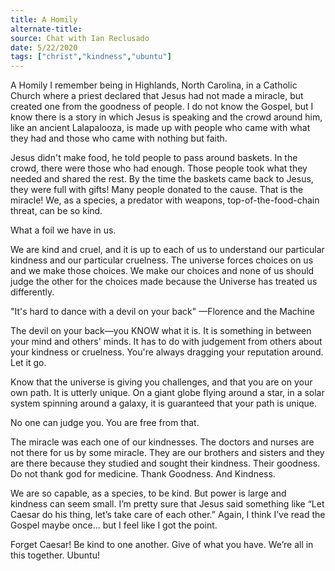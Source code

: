 ```yaml
---
title: A Homily
alternate-title:
source: Chat with Ian Reclusado
date: 5/22/2020
tags: ["christ","kindness","ubuntu"]
---
```

A Homily
I remember being in Highlands, North Carolina, in a Catholic Church where a priest declared that Jesus had not made a miracle, but created one from the goodness of people. I do not know the Gospel, but I know there is a story in which Jesus is speaking and the crowd around him, like an ancient Lalapalooza, is made up with people who came with what they had and those who came with nothing but faith.

Jesus didn't make food, he told people to pass around baskets. In the crowd, there were those who had enough. Those people took what they needed and shared the rest. By the time the baskets came back to Jesus, they were full with gifts! Many people donated to the cause. That is the miracle! We, as a species, a predator with weapons, top-of-the-food-chain threat, can be so kind.

What a foil we have in us.

We are kind and cruel, and it is up to each of us to understand our particular kindness and our particular cruelness. The universe forces choices on us and we make those choices. We make our choices and none of us should judge the other for the choices made because the Universe has treated us differently.

"It's hard to dance with a devil on your back" —Florence and the Machine

The devil on your back—you KNOW what it is. It is something in between your mind and others' minds. It has to do with judgement from others about your kindness or cruelness. You're always dragging your reputation around. Let it go.

Know that the universe is giving you challenges, and that you are on your own path. It is utterly unique. On a giant globe flying around a star, in a solar system spinning around a galaxy, it is guaranteed that your path is unique.

No one can judge you. You are free from that.

The miracle was each one of our kindnesses. The doctors and nurses are not there for us by some miracle. They are our brothers and sisters and they are there because they studied and sought their kindness. Their goodness. Do not thank god for medicine. Thank Goodness. And Kindness.

We are so capable, as a species, to be kind. But power is large and kindness can seem small. I’m pretty sure that Jesus said something like “Let Caesar do his thing, let’s take care of each other.” Again, I think I’ve read the Gospel maybe once... but I feel like I got the point.

Forget Caesar! Be kind to one another. Give of what you have. We’re all in this together. Ubuntu!